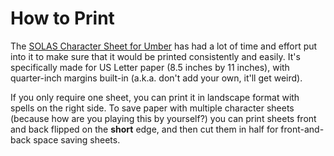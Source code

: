 # How to Print
The [SOLAS Character Sheet for Umber](SOLAS%20Character%20Sheet%20(Umber).pdf) has had a lot of time and effort put into it to make sure that it would be printed consistently and easily. It's specifically made for US Letter paper (8.5 inches by 11 inches), with quarter-inch margins built-in (a.k.a. don't add your own, it'll get weird).

If you only require one sheet, you can print it in landscape format with spells on the right side. To save paper with multiple character sheets (because how are you playing this by yourself?) you can print sheets front and back flipped on the **short** edge, and then cut them in half for front-and-back space saving sheets.